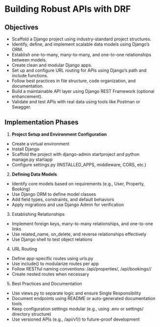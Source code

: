 # Building Robust APIs with DRF

## Objectives 

- Scaffold a Django project using industry-standard project structures.
- Identify, define, and implement scalable data models using Django’s ORM.
- Establish one-to-many, many-to-many, and one-to-one relationships between models.
- Create clean and modular Django apps.
- Set up and configure URL routing for APIs using Django’s path and include functions.
- Follow best practices in file structure, code organization, and documentation.
- Build a maintainable API layer using Django REST Framework (optional enhancement).
- Validate and test APIs with real data using tools like Postman or Swagger.

## Implementation Phases 

1. **Project Setup and Environment Configuration**
- Create a virtual environment
- Install Django
- Scaffold the project with django-admin startproject and python manage.py startapp
- Configure settings.py (INSTALLED_APPS, middleware, CORS, etc.)

2. **Defining Data Models**
- Identify core models based on requirements (e.g., User, Property, Booking)
- Use Django ORM to define model classes
- Add field types, constraints, and default behaviors
- Apply migrations and use Django Admin for verification

3. Establishing Relationships
- Implement foreign keys, many-to-many relationships, and one-to-one links
- Use related_name, on_delete, and reverse relationships effectively
- Use Django shell to test object relations

4. URL Routing
- Define app-specific routes using urls.py
- Use include() to modularize routes per app
- Follow RESTful naming conventions: /api/properties/, /api/bookings/<id>/
- Create nested routes when necessary

5. Best Practices and Documentation
- Use views.py to separate logic and ensure Single Responsibility
- Document endpoints using README or auto-generated documentation tools
- Keep configuration settings modular (e.g., using .env or settings/ directory structure)
- Use versioned APIs (e.g., /api/v1/) to future-proof development

